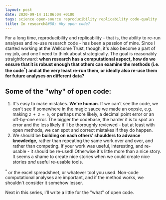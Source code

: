 ```yaml
---
layout: post
date: 2020-09-14 11:06:04 +0100
tags: science open-source reproducibility replicability code-quality
title: In research&#58; Why open code?
---
```


For a long time, reproducibility and replicability - that is, the ability to re-run analyses and re-use research code - has been a passion of mine. Since I started working at the Wellcome Trust, though, it's also become a part of my job, and one I need to think about strategically. The goal is reasonably straightforward: **when research has a computational aspect, how do we ensure that it is robust enough that others can examine the methods (i.e. the code<sup>*</sup>) and at the very least re-run them, or ideally also re-use them for future analyses on different data?**

## Some of the "why" of open code:

1. It's easy to make mistakes. **We're human**. If we can't see the code, we can't see if somewhere in the magic sauce we made an oopsie, e.g. making `2 + 2 = 5`, or perhaps more likely, a decimal point error or an off-by-one error. The bigger the codebase, the harder it is to spot an error and the less likely it'll be thoroughly reviewed - but at least with open methods, we can spot and correct mistakes if they do happen.
2. We should be **building on each others' shoulders to advance knowledge**, rather than repeating the same work over and over, and rather than competing. If your work was useful, interesting, and re-usable - it should be re-used! Otherwise it's little more than a nice story. It seems a shame to create nice stories when we could create nice stories _and_ useful re-usable tools.

<sup>*</sup> or the excel spreadsheet, or whatever tool you used. Non-code computational analyses are important, and if the method works, we shouldn't consider it somehow lesser.

Next in this series, I'll write a little for the "what" of open code.
